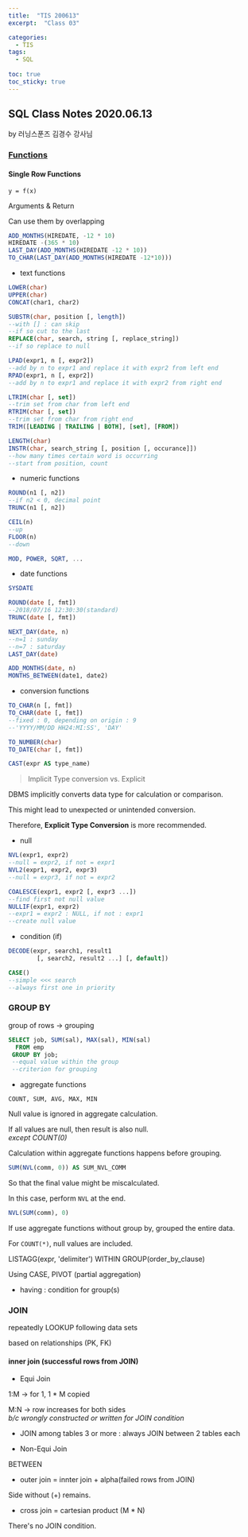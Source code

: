 ```yaml
---
title:  "TIS 200613"
excerpt:  "Class 03"

categories:
  - TIS
tags:
  - SQL
  
toc: true
toc_sticky: true
---
```


## SQL Class Notes 2020.06.13

by 러닝스푼즈 김경수 강사님


### [Functions](https://docs.oracle.com/cd/B19306_01/server.102/b14200/functions001.htm)


#### Single Row Functions

`y = f(x)`

Arguments & Return

Can use them by overlapping

```sql 
ADD_MONTHS(HIREDATE, -12 * 10)
HIREDATE -(365 * 10)
LAST_DAY(ADD_MONTHS(HIREDATE -12 * 10))
TO_CHAR(LAST_DAY(ADD_MONTHS(HIREDATE -12*10)))
```

* text functions

```sql 
LOWER(char)
UPPER(char)
CONCAT(char1, char2)

SUBSTR(char, position [, length])
--with [] : can skip
--if so cut to the last 
REPLACE(char, search, string [, replace_string])
--if so replace to null

LPAD(expr1, n [, expr2])
--add by n to expr1 and replace it with expr2 from left end
RPAD(expr1, n [, expr2])
--add by n to expr1 and replace it with expr2 from right end

LTRIM(char [, set])
--trim set from char from left end
RTRIM(char [, set])
--trim set from char from right end
TRIM([LEADING | TRAILING | BOTH], [set], [FROM])

LENGTH(char)
INSTR(char, search_string [, position [, occurance]])
--how many times certain word is occurring
--start from position, count 
```

* numeric functions

```sql 
ROUND(n1 [, n2])
--if n2 < 0, decimal point 
TRUNC(n1 [, n2])

CEIL(n)
--up
FLOOR(n)
--down

MOD, POWER, SQRT, ...
```

* date functions

```sql 
SYSDATE

ROUND(date [, fmt])
--2018/07/16 12:30:30(standard)
TRUNC(date [, fmt])

NEXT_DAY(date, n)
--n=1 : sunday
--n=7 : saturday
LAST_DAY(date)

ADD_MONTHS(date, n)
MONTHS_BETWEEN(date1, date2)
```

* conversion functions

```sql 
TO_CHAR(n [, fmt])
TO_CHAR(date [, fmt])
--fixed : 0, depending on origin : 9
--'YYYY/MM/DD HH24:MI:SS', 'DAY'

TO_NUMBER(char)
TO_DATE(char [, fmt])

CAST(expr AS type_name)
```

> Implicit Type conversion vs. Explicit 

DBMS implicitly converts data type for calculation or comparison.

This might lead to unexpected or unintended conversion. 

Therefore, **Explicit Type Conversion** is more recommended.

* null

```sql 
NVL(expr1, expr2)
--null = expr2, if not = expr1
NVL2(expr1, expr2, expr3)
--null = expr3, if not = expr2

COALESCE(expr1, expr2 [, expr3 ...])
--find first not null value
NULLIF(expr1, expr2)
--expr1 = expr2 : NULL, if not : expr1
--create null value
```

* condition (if)

```sql 
DECODE(expr, search1, result1
		[, search2, result2 ...] [, default])

CASE()
--simple <<< search
--always first one in priority
```


### GROUP BY

group of rows -> grouping

```sql
SELECT job, SUM(sal), MAX(sal), MIN(sal)
  FROM emp
 GROUP BY job;
 --equal value within the group
 --criterion for grouping
```

* aggregate functions

`COUNT, SUM, AVG, MAX, MIN`

Null value is ignored in aggregate calculation.

If all values are null, then result is also null.<br>
*except COUNT(0)*

Calculation within aggregate functions happens before grouping.

```sql
SUM(NVL(comm, 0)) AS SUM_NVL_COMM
```
So that the final value might be miscalculated. 

In this case, perform `NVL` at the end. 

```sql
NVL(SUM(comm), 0)
```

If use aggregate functions without group by, grouped the entire data.

For `COUNT(*)`, null values are included.

LISTAGG(expr, 'delimiter') WITHIN GROUP(order_by_clause)

Using CASE, PIVOT (partial aggregation)

* having : condition for group(s)


### JOIN

repeatedly LOOKUP following data sets

based on relationships (PK, FK) 


#### inner join (successful rows from JOIN)

* Equi Join 

1:M -> for 1, 1 * M copied

M:N -> row increases for both sides<br>
*b/c wrongly constructed or written for JOIN condition*

* JOIN among tables 3 or more : always JOIN between 2 tables each

* Non-Equi Join

BETWEEN 

* outer join = innter join + alpha(failed rows from JOIN)

Side without (+) remains. 


* cross join = cartesian product (M * N)

There's no JOIN condition. 

